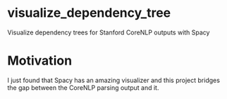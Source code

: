 # visualize_dependency_tree
Visualize dependency trees for Stanford CoreNLP outputs with Spacy

# Motivation
I just found that Spacy has an amazing visualizer and this project bridges the gap between the CoreNLP parsing output and it.


